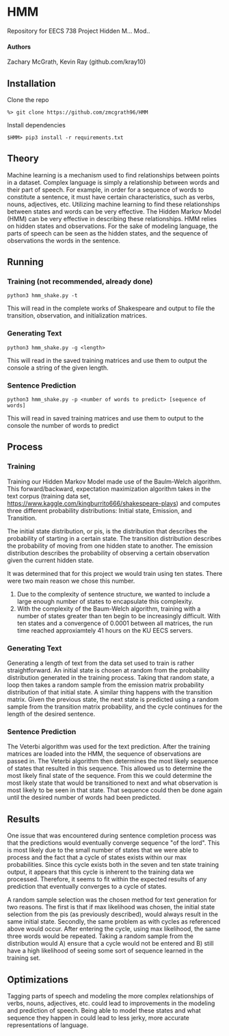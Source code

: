 # HMM
Repository for EECS 738 Project Hidden M... Mod..

#### Authors
Zachary McGrath, Kevin Ray (github.com/kray10)

## Installation

Clone the repo
```
%> git clone https://github.com/zmcgrath96/HMM
```

Install dependencies
```
$HMM> pip3 install -r requirements.txt

```
## Theory
Machine learning is a mechanism used to find relationships between points in a dataset. Complex language is simply a relationship between words and their part of speech. For example, in order for a sequence of words to constitute a sentence, it must have certain characteristics, such as verbs, nouns, adjectives, etc. Utilizing machine learning to find these relationships between states and words can be very effective. The Hidden Markov Model (HMM) can be very effective in describing these relationships. HMM relies on hidden states and observations. For the sake of modeling language, the parts of speech can be seen as the hidden states, and the sequence of observations the words in the sentence.
## Running

### Training (not recommended, already done)
```
python3 hmm_shake.py -t
```
This will read in the complete works of Shakespeare and output to file the transition, observation, and initialization matrices.

### Generating Text
```
python3 hmm_shake.py -g <length>
```
This will read in the saved training matrices and use them to output the console a string of the given length.

### Sentence Prediction
```
python3 hmm_shake.py -p <number of words to predict> [sequence of words]
```
This will read in saved training matrices and use them to output to the console the number of words to predict

## Process

### Training
Training our Hidden Markov Model made use of the Baulm-Welch algorithm. This forward/backward, expectation maximization algorithm takes in the text corpus (training data set, https://www.kaggle.com/kingburrito666/shakespeare-plays) and computes three different probability distributions: Initial state, Emission, and Transition.

The initial state distribution, or pis, is the distribution that describes the probability of starting in a certain state. The transition distribution describes the probability of moving from one hidden state to another. The emission distribution describes the probability of observing a certain observation given the current hidden state.

It was determined that for this project we would train using ten states. There were two main reason we chose this number.
1. Due to the complexity of sentence structure, we wanted to include a large enough number of states to encapsulate this complexity.
2. With the complexity of the Baum-Welch algorithm, training with a number of states greater than ten begin to be increasingly difficult. With ten states and a convergence of 0.0001 between all matrices, the run time reached approxiamtely 41 hours on the KU EECS servers.

### Generating Text
Generating a length of text from the data set used to train is rather straightforward. An initial state is chosen at random from the probability distribution generated in the training process. Taking that random state, a loop then takes a random sample from the emission matrix probability distribution of that initial state. A similar thing happens with the transition matrix. Given the previous state, the next state is predicted using a random sample from the transition matrix probability, and the cycle continues for the length of the desired sentence.

### Sentence Prediction
The Veterbi algorithm was used for the text prediction. After the training matrices are loaded into the HMM, the sequence of observations are passed in. The Veterbi algorithm then determines the most likely sequence of states that resulted in this sequence. This allowed us to determine the most likely final state of the sequence. From this we could determine the most likely state that would be transitioned to next and what observation is most likely to be seen in that state. That sequence could then be done again until the desired number of words had been predicted.

## Results
One issue that was encountered during sentence completion process was that the predictions would eventually converge sequence "of the lord". This is most likely due to the small number of states that we were able to process and the fact that a cycle of states exists within our max probabilities. Since this cycle exists both in the seven and ten state training output, it appears that this cycle is inherent to the training data we processed. Therefore, it seems to fit within the expected results of any prediction that eventually converges to a cycle of states.

A random sample selection was the chosen method for text generation for two reasons. The first is that if max likelihood was chosen, the initial state selection from the pis (as previously described), would always result in the same initial state. Secondly, the same problem as with cycles as referenced above would occur. After entering the cycle, using max likelihood, the same three words would be repeated. Taking a random sample from the distribution would A) ensure that a cycle would not be entered and B) still have a high likelihood of seeing some sort of sequence learned in the training set.

## Optimizations
Tagging parts of speech and modeling the more complex relationships of verbs, nouns, adjectives, etc. could lead to improvements in the modeling and prediction of speech. Being able to model these states and what sequence they happen in could lead to less jerky, more accurate representations of language.
